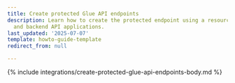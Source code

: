 ```yaml
---
title: Create protected Glue API endpoints
description: Learn how to create the protected endpoint using a resource for the Storefront
  and backend API applications.
last_updated: '2025-07-07'
template: howto-guide-template
redirect_from: null

---
```


{% include integrations/create-protected-glue-api-endpoints-body.md %}
